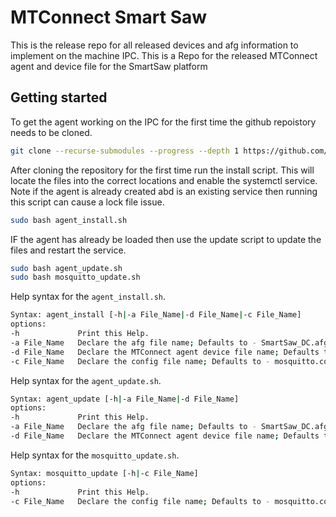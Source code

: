 # MTConnect Smart Saw

This is the release repo for all released devices and afg information to implement on the machine IPC.
This is a Repo for the released MTConnect agent and device file for the SmartSaw platform

## Getting started

To get the agent working on the IPC for the first time the github repoistory needs to be cloned. 
``` bash 
git clone --recurse-submodules --progress --depth 1 https://github.com/HEM-Inc/MTConnect_SmartSaw.git mtconnect
```

After cloning the repository for the first time run the install script. This will locate the files into the correct locations and enable the systemctl service. Note if the agent is already created abd is an existing service then running this script can cause a lock file issue. 
``` bash
sudo bash agent_install.sh
```

IF the agent has already be loaded then use the update script to update the files and restart the service. 
``` bash
sudo bash agent_update.sh
sudo bash mosquitto_update.sh
```

Help syntax for the `agent_install.sh`.
``` bash
Syntax: agent_install [-h|-a File_Name|-d File_Name|-c File_Name]
options:
-h             Print this Help.
-a File_Name   Declare the afg file name; Defaults to - SmartSaw_DC.afg
-d File_Name   Declare the MTConnect agent device file name; Defaults to - SmartSaw_DC.xml
-c File_Name   Declare the config file name; Defaults to - mosquitto.conf
```

Help syntax for the `agent_update.sh`.
``` bash
Syntax: agent_update [-h|-a File_Name|-d File_Name]
options:
-h             Print this Help.
-a File_Name   Declare the afg file name; Defaults to - SmartSaw_DC.afg
-d File_Name   Declare the MTConnect agent device file name; Defaults to - SmartSaw_DC.xml
```

Help syntax for the `mosquitto_update.sh`.
``` bash
Syntax: mosquitto_update [-h|-c File_Name]
options:
-h             Print this Help.
-c File_Name   Declare the config file name; Defaults to - mosquitto.conf
```
